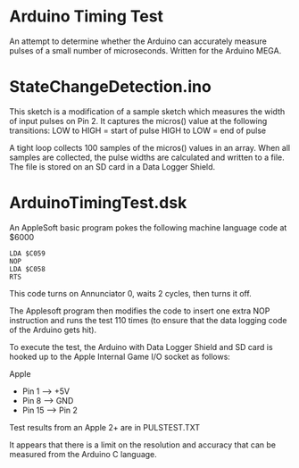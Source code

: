 # Arduino Timing Test
An attempt to determine whether the Arduino can accurately measure pulses
of a small number of microseconds.  Written for the Arduino MEGA.

# StateChangeDetection.ino
This sketch is a modification of a sample sketch which measures the width of
input pulses on Pin 2.  It captures the micros() value at the following transitions:
LOW to HIGH = start of pulse
HIGH to LOW = end of pulse

A tight loop collects 100 samples of the micros() values in an array.
When all samples are collected, the pulse widths are calculated and written to a file.
The file is stored on an SD card in a Data Logger Shield.

# ArduinoTimingTest.dsk
An AppleSoft basic program pokes the following machine language code at $6000

```
LDA $C059
NOP
LDA $C058
RTS
```

This code turns on Annunciator 0, waits 2 cycles, then turns it off.

The Applesoft program then modifies the code to insert one extra NOP instruction
and runs the test 110 times (to ensure that the data logging code of the Arduino
gets hit).

To execute the test, the Arduino with Data Logger Shield and SD card is hooked
up to the Apple Internal Game I/O socket as follows:

Apple
- Pin 1 --> +5V
- Pin 8 --> GND
- Pin 15 --> Pin 2

Test results from an Apple 2+ are in PULSTEST.TXT

It appears that there is a limit on the resolution and accuracy that can be 
measured from the Arduino C language.  
